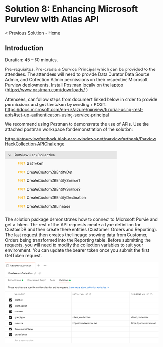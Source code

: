# Solution 8: Enhancing Microsoft Purview with Atlas API

[< Previous Solution](./Solution7.md) - [Home](./readme.md)


## Introduction

Duration: 45 – 60 minutes. 

Pre-requisites: Pre-create a Service Principal which can be provided to the attendees. The attendees will need to provide Data Curator Data Source Admin, and Collection Admin permissions on their respective Microsoft Purview deployments. 
Install Postman locally on the laptop (https://www.postman.com/downloads/ )

Attendees, can follow steps from document linked below in order to provide permissions and get the token by sending a POST:
https://docs.microsoft.com/en-us/azure/purview/tutorial-using-rest-apis#set-up-authentication-using-service-principal

We recommend using Postman to demonstrate the use of APIs. Use the attached postman workspace for demonstration of the solution: 

https://stpurviewfasthack.blob.core.windows.net/purviewfasthack/PurviewHackCollection-APIChallenge  

![screenshot](./screenshotChallenge81.png)

The solution package demonstrates how to connect to Microsoft Purvie and get a token. The rest of the API requests create a type definition for CustomDB and then create there entities (Customer, Orders and Reporting). The last request then creates the lineage showing data from Customer, Orders being transformed into the Reporting table.
Before submitting the requests, you will need to modify the collection variables to suit your environment. You can update the bearer token once you submit the first GetToken request.


![screenshot](./screenshotChallenge82.png)
